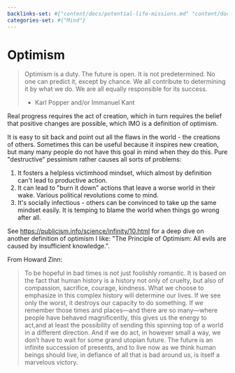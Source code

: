 ```yaml
---
backlinks-set: #{"content/docs/potential-life-missions.md" "content/docs/society/solving-societal-problems.md"}
categories-set: #{"Mind"}
---
```

# Optimism

> Optimism is a duty.
> The future is open.
> It is not predetermined.
> No one can predict it, except by chance.
> We all contribute to determining it by what we do.
> We are all equally responsible for its success.
> - Karl Popper and/or Immanuel Kant

Real progress requires the act of creation, which in turn requires the belief
that positive changes are possible, which IMO is a definition of optimism.

It is easy to sit back and point out all the flaws in the world - the creations
of others.
Sometimes this can be useful because it inspires new creation, but many many
people do not have this goal in mind when they do this.
Pure "destructive" pessimism rather causes all sorts of problems:

1. It fosters a helpless victimhood mindset, which almost by definition can't lead
to productive action.
1. It can lead to "burn it down" actions that leave a worse world in their wake.
Various political revolutions come to mind.
1. It's socially infectious - others can be convinced to take up the same mindset
easily.
It is temping to blame the world when things go wrong after all.

See https://publicism.info/science/infinity/10.html for a deep dive on another
definition of optimism I like: "The Principle of Optimism: All evils are caused by insufficient knowledge.".

From Howard Zinn:

> To be hopeful in bad times is not just foolishly romantic.
> It is based on the fact that human history is a history not only of cruelty,
> but also of compassion, sacrifice, courage, kindness.
> What we choose to emphasize in this complex history will determine our lives.
> If we see only the worst, it destroys our capacity to do something.
> If we remember those times and places—and there are so many—where people have
> behaved magnificently, this gives us the energy to act,and at least the
> possibility of sending this spinning top of a world in a different direction.
> And if we do act, in however small a way, we don’t have to wait for some grand
> utopian future.
> The future is an infinite succession of presents, and to live now as we think
> human beings should live, in defiance of all that is bad around us, is itself a
> marvelous victory.